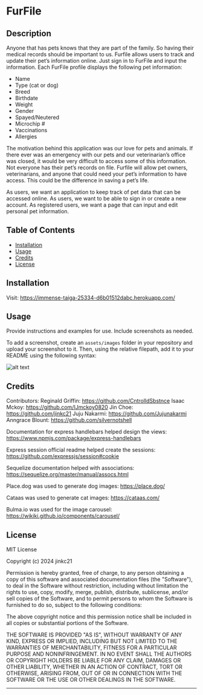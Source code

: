 # FurFile

## Description

Anyone that has pets knows that they are part of the family. So having their medical records should be important to us. Furfile allows users to track and update their pet’s information online. Just sign in to FurFile and input the information. Each FurFile profile displays the following pet information: 
- Name
- Type (cat or dog)
- Breed
- Birthdate
- Weight
- Gender
- Spayed/Neutered
- Microchip #
- Vaccinations
- Allergies
  
The motivation behind this application was our love for pets and animals. If there ever was an emergency with our pets and our veterinarian’s office was closed, it would be very difficult to access some of this information. Not everyone has their pet’s records on file. Furfile will allow pet owners, veterinarians, and anyone that could need your pet’s information to have access. This could be the difference in saving a pet’s life.

As users, we want an application to keep track of pet data that can be accessed online.
As users, we want to be able to sign in or create a new account.
As registered users, we want a page that can input and edit personal pet information.

## Table of Contents

- [Installation](#installation)
- [Usage](#usage)
- [Credits](#credits)
- [License](#license)

## Installation

Visit: https://immense-taiga-25334-d6b01512dabc.herokuapp.com/

## Usage

Provide instructions and examples for use. Include screenshots as needed.

To add a screenshot, create an `assets/images` folder in your repository and upload your screenshot to it. Then, using the relative filepath, add it to your README using the following syntax:


![alt text](assets/images/screenshot.png)


## Credits
Contributors:
Reginald Griffin: https://github.com/CntrolldSbstnce
Isaac Mckoy: https://github.com/IJmckoy0820
Jin Choe: https://github.com/jinkc21
Juju Nakarmi: https://github.com/Jujunakarmi
Anngrace Blount: https://github.com/silvernotshell

Documentation for express handlebars helped design the views:
https://www.npmjs.com/package/express-handlebars

Express session official readme helped create the sessions:
https://github.com/expressjs/session#cookie

Sequelize documentation helped with associations:
https://sequelize.org/master/manual/assocs.html

Place.dog was used to generate dog images:
https://place.dog/

Cataas was used to generate cat images:
https://cataas.com/

Bulma.io was used for the image carousel:
https://wikiki.github.io/components/carousel/

## License

MIT License

Copyright (c) 2024 jinkc21

Permission is hereby granted, free of charge, to any person obtaining a copy
of this software and associated documentation files (the "Software"), to deal
in the Software without restriction, including without limitation the rights
to use, copy, modify, merge, publish, distribute, sublicense, and/or sell
copies of the Software, and to permit persons to whom the Software is
furnished to do so, subject to the following conditions:

The above copyright notice and this permission notice shall be included in all
copies or substantial portions of the Software.

THE SOFTWARE IS PROVIDED "AS IS", WITHOUT WARRANTY OF ANY KIND, EXPRESS OR
IMPLIED, INCLUDING BUT NOT LIMITED TO THE WARRANTIES OF MERCHANTABILITY,
FITNESS FOR A PARTICULAR PURPOSE AND NONINFRINGEMENT. IN NO EVENT SHALL THE
AUTHORS OR COPYRIGHT HOLDERS BE LIABLE FOR ANY CLAIM, DAMAGES OR OTHER
LIABILITY, WHETHER IN AN ACTION OF CONTRACT, TORT OR OTHERWISE, ARISING FROM,
OUT OF OR IN CONNECTION WITH THE SOFTWARE OR THE USE OR OTHER DEALINGS IN THE
SOFTWARE.

---